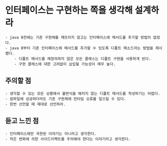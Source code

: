 # 인터페이스는 구현하는 쪽을 생각해 설계하라
    
    - java 8전에는 기존 구현체를 깨뜨리지 않고는 인터페이스에 메서드를 추가할 방법이 없었다.
    - java 8부터 기존 인터페이스에 메서드를 추가할 수 있도록 디폴트 메소드라는 방법을 제시했다.
        - 디폴트 메서드를 재정의하지 않은 모든 클래스는 디폴트 구현을 사용하게 된다.
        - 구현 클래스에 대한 고려없이 삽입될 가능성이 매우 높다.

## 주의할 점
    - 생각할 수 있는 모든 상황에서 불변식을 해치지 않는 디폴트 메서드를 작성하기는 어렵다.
    - 컴파일에 성공하더라도 기존 구현체에 런타임 오류를 일으킬 수 있다.
    - 한번 선언할 때 제대로 선언하라.

## 듣고 느낀 점
    - 인터페이스에만 국한된 이야기는 아니라고 생각한다.
    - 작은 변화에 의한 사이드이펙트를 주의해야 한다는 이야기라고 생각한다.